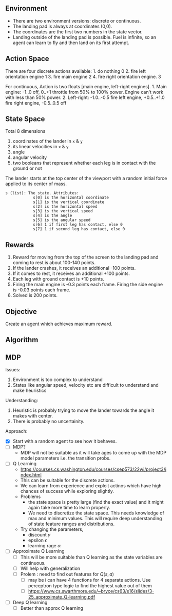 ## Environment
- There are two environment versions: discrete or continuous.
- The landing pad is always at coordinates (0,0). 
- The coordinates are the first two numbers in the state vector.
- Landing outside of the landing pad is possible. Fuel is infinite, so an agent can learn to fly and then land on its first attempt.

## Action Space

There are four discrete actions available: 
    1. do nothing 0
    2. fire left orientation engine 1 
    3. fire main engine 2 
    4. fire right orientation engine. 3

For continuous, Action is two floats [main engine, left-right engines].
    1. Main engine: -1..0 off, 0..+1 throttle from 50% to 100% power. Engine can't work with less than 50% power.
    2. Left-right:  -1.0..-0.5 fire left engine, +0.5..+1.0 fire right engine, -0.5..0.5 off

## State Space
Total 8 dimensions
1. coordinates of the lander in `x` & `y`
2. its linear velocities in `x` & `y`
3. angle
4. angular velocity
5. two booleans that represent whether each leg is in contact with the ground or not

The lander starts at the top center of the viewport with a random initial force applied to its center of mass.

```
s (list): The state. Attributes:
            s[0] is the horizontal coordinate
            s[1] is the vertical coordinate
            s[2] is the horizontal speed
            s[3] is the vertical speed
            s[4] is the angle
            s[5] is the angular speed
            s[6] 1 if first leg has contact, else 0
            s[7] 1 if second leg has contact, else 0
```

## Rewards
1. Reward for moving from the top of the screen to the landing pad and coming to rest is about 100-140 points.
2. If the lander crashes, it receives an additional -100 points.
3. If it comes to rest, it receives an additional +100 points.
4. Each leg with ground contact is +10 points.
5. Firing the main engine is -0.3 points each frame. Firing the side engine is -0.03 points each frame.
6. Solved is 200 points.
## Objective

Create an agent which achieves maximum reward.

## Algorithm

## MDP

Issues:
1. Environment is too complex to understand
2. States like angular speed, velocity etc are difficult to understand and make heuristics

Understanding:
1. Heuristic is probably trying to move the lander towards the angle it makes with center.
2. There is probably no uncertainity.

Approach:
- [x] Start with a random agent to see how it behaves.
- [ ] MDP?
  - MDP will not be suitable as it will take ages to come up with the MDP model parameters i.e. the transition probs.
- [ ] Q Learning
  - https://courses.cs.washington.edu/courses/csep573/22wi/project3/index.html
  - This can be suitable for the discrete actions.
  - We can learn from experience and exploit actinos which have high chances of success while exploring slightly.
  - Problems
    -  the state space is pretty large (find the exact value) and it might again take more time to learn properly.
    -  We need to discretize the state space. This needs knowledge of max and minimum values. This will require deep understanding of state feature ranges and distributions.
  - Try changing the parameters, 
    - discount $\gamma$
    - epsilon $\epsilon$
    - learning rage $\alpha$
- [ ] Approximate Q Learning
  - [ ] This will be more suitable than Q learning as the state variables are continuous.
  - [ ] Will help with generalization
  - [ ] Prolem : need to find out features for $Q(s,a)$
    - [ ] may be i can have 4 functions for 4 separate actions. Use perceptron type logic to find the highest value out of them
    - [ ] https://www.cs.swarthmore.edu/~bryce/cs63/s16/slides/3-25_approximate_Q-learning.pdf
- [ ] Deep Q learning
  - [ ] Better than approx Q learning